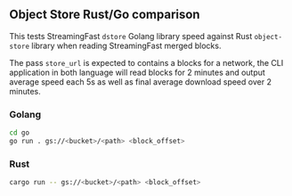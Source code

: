 ## Object Store Rust/Go comparison

This tests StreamingFast `dstore` Golang library speed against Rust `object-store` library when reading StreamingFast merged blocks.

The pass `store_url` is expected to contains a blocks for a network, the CLI application in both language will read blocks for 2 minutes and output average speed each 5s as well as final average download speed over 2 minutes.

### Golang

```bash
cd go
go run . gs://<bucket>/<path> <block_offset>
```

### Rust

```bash
cargo run -- gs://<bucket>/<path> <block_offset>
```
